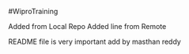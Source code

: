 #WiproTraining

Added from Local Repo
Added line from Remote

README file is very important
add by masthan reddy
